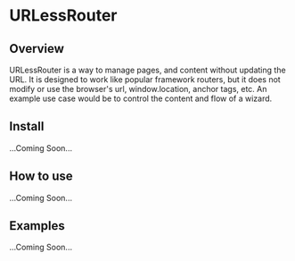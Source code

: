 # URLessRouter

## Overview
URLessRouter is a way to manage pages, and content without updating the URL.  It is designed to work like popular framework routers, but it does not modify or use the browser's url, window.location, anchor tags, etc.  An example use case would be to control the content and flow of a wizard.

## Install
...Coming Soon...

## How to use
...Coming Soon...

## Examples
...Coming Soon...
